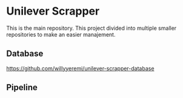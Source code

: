 # Unilever Scrapper
This is the main repository. This project divided into multiple smaller repositories to make an easier manajement.

## Database
https://github.com/willyyeremi/unilever-scrapper-database

## Pipeline
